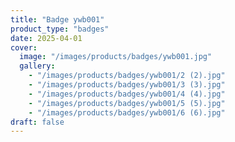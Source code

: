 ```yaml
---
title: "Badge ywb001"
product_type: "badges"
date: 2025-04-01
cover:
  image: "/images/products/badges/ywb001.jpg"
  gallery:
    - "/images/products/badges/ywb001/2 (2).jpg"
    - "/images/products/badges/ywb001/3 (3).jpg"
    - "/images/products/badges/ywb001/4 (4).jpg"
    - "/images/products/badges/ywb001/5 (5).jpg"
    - "/images/products/badges/ywb001/6 (6).jpg"
draft: false
---
```


